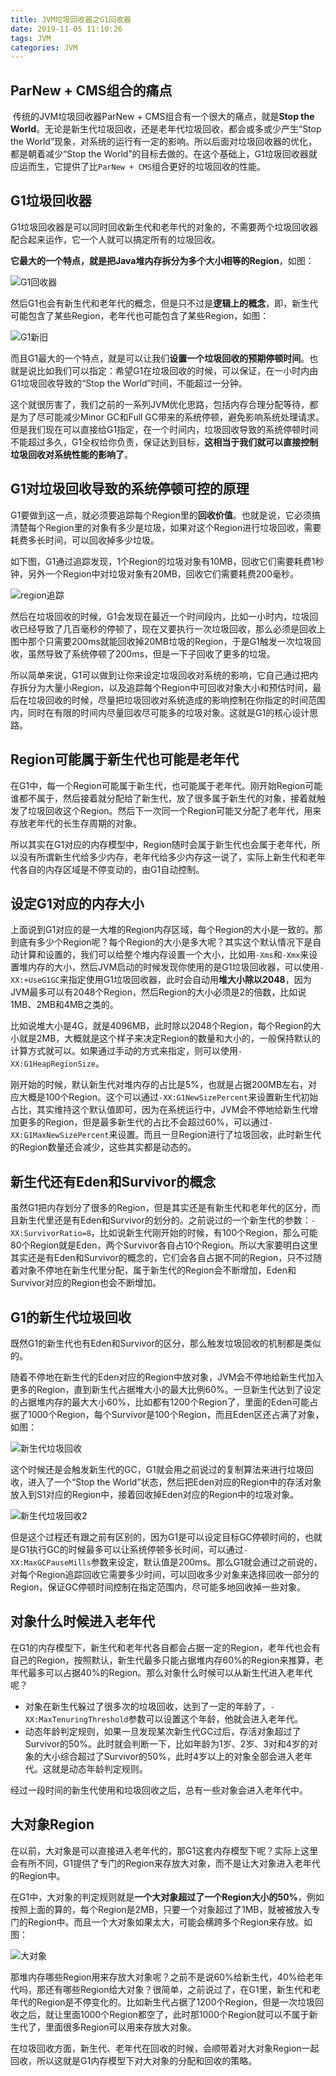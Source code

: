 ```yaml
---
title: JVM垃圾回收器之G1回收器
date: 2019-11-05 11:10:26
tags: JVM
categories: JVM
---
```


## ParNew + CMS组合的痛点

​		传统的JVM垃圾回收器ParNew + CMS组合有一个很大的痛点，就是**Stop the World**。无论是新生代垃圾回收，还是老年代垃圾回收，都会或多或少产生“Stop the World”现象，对系统的运行有一定的影响。所以后面对垃圾回收器的优化，都是朝着减少“Stop the World”的目标去做的。在这个基础上，G1垃圾回收器就应运而生，它提供了比`ParNew + CMS`组合更好的垃圾回收的性能。

## G1垃圾回收器

​		G1垃圾回收器是可以同时回收新生代和老年代的对象的，不需要两个垃圾回收器配合起来运作，它一个人就可以搞定所有的垃圾回收。

​		**它最大的一个特点，就是把Java堆内存拆分为多个大小相等的Region**，如图：

![G1回收器](JVM垃圾回收器之G1回收器/G1回收器.png)

​		然后G1也会有新生代和老年代的概念，但是只不过是**逻辑上的概念**，即，新生代可能包含了某些Region，老年代也可能包含了某些Region，如图：

![G1新旧](JVM垃圾回收器之G1回收器/G1新旧.png)

​		而且G1最大的一个特点，就是可以让我们**设置一个垃圾回收的预期停顿时间**。也就是说比如我们可以指定：希望G1在垃圾回收的时候，可以保证，在一小时内由G1垃圾回收导致的“Stop the World”时间，不能超过一分钟。

​		这个就很厉害了，我们之前的一系列JVM优化思路，包括内存合理分配等待，都是为了尽可能减少Minor GC和Full GC带来的系统停顿，避免影响系统处理请求。但是我们现在可以直接给G1指定，在一个时间内，垃圾回收导致的系统停顿时间不能超过多久，G1全权给你负责，保证达到目标，**这相当于我们就可以直接控制垃圾回收对系统性能的影响了**。

## G1对垃圾回收导致的系统停顿可控的原理

​		G1要做到这一点，就必须要追踪每个Region里的**回收价值**。也就是说，它必须搞清楚每个Region里的对象有多少是垃圾，如果对这个Region进行垃圾回收，需要耗费多长时间，可以回收掉多少垃圾。

​		如下图，G1通过追踪发现，1个Region的垃圾对象有10MB，回收它们需要耗费1秒钟，另外一个Region中对垃圾对象有20MB，回收它们需要耗费200毫秒。

![region追踪](JVM垃圾回收器之G1回收器/region追踪.png)

​		然后在垃圾回收的时候，G1会发现在最近一个时间段内，比如一小时内，垃圾回收已经导致了几百毫秒的停顿了，现在又要执行一次垃圾回收，那么必须是回收上图中那个只需要200ms就能回收掉20MB垃圾的Region，于是G1触发一次垃圾回收，虽然导致了系统停顿了200ms，但是一下子回收了更多的垃圾。

​		所以简单来说，G1可以做到让你来设定垃圾回收对系统的影响，它自己通过把内存拆分为大量小Region，以及追踪每个Region中可回收对象大小和预估时间，最后在垃圾回收的时候，尽量把垃圾回收对系统造成的影响控制在你指定的时间范围内，同时在有限的时间内尽量回收尽可能多的垃圾对象。这就是G1的核心设计思路。

## Region可能属于新生代也可能是老年代

​		在G1中，每一个Region可能属于新生代，也可能属于老年代。刚开始Region可能谁都不属于，然后接着就分配给了新生代，放了很多属于新生代的对象，接着就触发了垃圾回收这个Region。然后下一次同一个Region可能又分配了老年代，用来存放老年代的长生存周期的对象。

​		所以其实在G1对应的内存模型中，Region随时会属于新生代也会属于老年代，所以没有所谓新生代给多少内存，老年代给多少内存这一说了，实际上新生代和老年代各自的内存区域是不停变动的，由G1自动控制。

## 设定G1对应的内存大小

​		上面说到G1对应的是一大堆的Region内存区域，每个Region的大小是一致的。那到底有多少个Region呢？每个Region的大小是多大呢？其实这个默认情况下是自动计算和设置的，我们可以给整个堆内存设置一个大小，比如用`-Xms`和`-Xmx`来设置堆内存的大小，然后JVM启动的时候发现你使用的是G1垃圾回收器，可以使用`-XX:+UseG1GC`来指定使用G1垃圾回收器，此时会自动用**堆大小除以2048**，因为JVM最多可以有2048个Region，然后Region的大小必须是2的倍数，比如说1MB、2MB和4MB之类的。

​		比如说堆大小是4G，就是4096MB，此时除以2048个Region，每个Region的大小就是2MB，大概就是这个样子来决定Region的数量和大小的，一般保持默认的计算方式就可以。如果通过手动的方式来指定，则可以使用`-XX:G1HeapRegionSize`。

​		刚开始的时候，默认新生代对堆内存的占比是5%，也就是占据200MB左右，对应大概是100个Region。这个可以通过`-XX:G1NewSizePercent`来设置新生代初始占比，其实维持这个默认值即可，因为在系统运行中，JVM会不停地给新生代增加更多的Region，但是最多新生代的占比不会超过60%，可以通过`-XX:G1MaxNewSizePercent`来设置。而且一旦Region进行了垃圾回收，此时新生代的Region数量还会减少，这些其实都是动态的。

## 新生代还有Eden和Survivor的概念

​		虽然G1把内存划分了很多的Region，但是其实还是有新生代和老年代的区分，而且新生代里还是有Eden和Survivor的划分的。之前说过的一个新生代的参数：`-XX:SurvivorRatio=8`，比如说新生代刚开始的时候，有100个Region，那么可能80个Region就是Eden，两个Survivor各自占10个Region。所以大家要明白这里其实还是有Eden和Survivor的概念的，它们会各自占据不同的Region，只不过随着对象不停地在新生代里分配，属于新生代的Region会不断增加，Eden和Survivor对应的Region也会不断增加。

## G1的新生代垃圾回收

​		既然G1的新生代也有Eden和Survivor的区分，那么触发垃圾回收的机制都是类似的。

​		随着不停地在新生代的Eden对应的Region中放对象，JVM会不停地给新生代加入更多的Region，直到新生代占据堆大小的最大比例60%。一旦新生代达到了设定的占据堆内存的最大大小60%，比如都有1200个Region了，里面的Eden可能占据了1000个Region，每个Survivor是100个Region，而且Eden区还占满了对象，如图：

![新生代垃圾回收](JVM垃圾回收器之G1回收器/新生代垃圾回收.png)

​		这个时候还是会触发新生代的GC，G1就会用之前说过的复制算法来进行垃圾回收，进入了一个“Stop the World”状态，然后把Eden对应的Region中的存活对象放入到S1对应的Region中，接着回收掉Eden对应的Region中的垃圾对象。

![新生代垃圾回收2](JVM垃圾回收器之G1回收器/新生代垃圾回收2.png)

​		但是这个过程还有跟之前有区别的，因为G1是可以设定目标GC停顿时间的，也就是G1执行GC的时候最多可以让系统停顿多长时间，可以通过`-XX:MaxGCPauseMills`参数来设定，默认值是200ms。那么G1就会通过之前说的，对每个Region追踪回收它需要多少时间，可以回收多少对象来选择回收一部分的Region，保证GC停顿时间控制在指定范围内，尽可能多地回收掉一些对象。

## 对象什么时候进入老年代

​		在G1的内存模型下，新生代和老年代各自都会占据一定的Region，老年代也会有自己的Region，按照默认，新生代最多只能占据堆内存60%的Region来推算，老年代最多可以占据40%的Region。那么对象什么时候可以从新生代进入老年代呢？

- 对象在新生代躲过了很多次的垃圾回收，达到了一定的年龄了，`-XX:MaxTenuringThreshold`参数可以设置这个年龄，他就会进入老年代。
- 动态年龄判定规则，如果一旦发现某次新生代GC过后，存活对象超过了Survivor的50%。此时就会判断一下，比如年龄为1岁、2岁、3对和4岁的对象的大小综合超过了Survivor的50%，此时4岁以上的对象全部会进入老年代。这就是动态年龄判定规则。

​        经过一段时间的新生代使用和垃圾回收之后，总有一些对象会进入老年代中。

## 大对象Region

​		在以前，大对象是可以直接进入老年代的，那G1这套内存模型下呢？实际上这里会有所不同，G1提供了专门的Region来存放大对象，而不是让大对象进入老年代的Region中。

​		在G1中，大对象的判定规则就是**一个大对象超过了一个Region大小的50%**，例如按照上面的算的，每个Region是2MB，只要一个对象超过了1MB，就被被放入专门的Region中。而且一个大对象如果太大，可能会横跨多个Region来存放。如图：

![大对象](JVM垃圾回收器之G1回收器/大对象.png)

​		那堆内存哪些Region用来存放大对象呢？之前不是说60%给新生代，40%给老年代吗，那还有哪些Region给大对象？很简单，之前说过了，在G1里，新生代和老年代的Region是不停变化的。比如新生代占据了1200个Region，但是一次垃圾回收之后，就让里面1000个Region都空了，此时那1000个Region就可以不属于新生代了，里面很多Region可以用来存放大对象。

​		在垃圾回收方面，新生代、老年代在回收的时候，会顺带着对大对象Region一起回收，所以这就是G1内存模型下对大对象的分配和回收的策略。